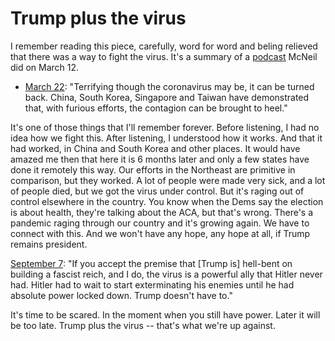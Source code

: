 # Trump plus the virus
I remember reading this piece, carefully, word for word and beling relieved that there was a way to fight the virus. It's a summary of a <a href="https://www.nytimes.com/2020/03/12/podcasts/the-daily/coronavirus-pandemic.html">podcast</a> McNeil did on March 12. 
* <a href="https://www.nytimes.com/2020/03/22/health/coronavirus-restrictions-us.html">March 22</a>: "Terrifying though the coronavirus may be, it can be turned back. China, South Korea, Singapore and Taiwan have demonstrated that, with furious efforts, the contagion can be brought to heel." 

It's one of those things that I'll remember forever. Before listening, I had no idea how we fight this. After listening, I understood how it works. And that it had worked, in China and South Korea and other places. It would have amazed me then that here it is 6 months later and only a few states have done it remotely this way. Our efforts in the Northeast are primitive in comparison, but they worked. A lot of people were made very sick, and a lot of people died, but we got the virus under control. But it's raging out of control elsewhere in the country. You know when the Dems say the election is about health, they're talking about the ACA, but that's wrong. There's a pandemic raging through our country and it's growing again. We have to connect with this. And we won't have any hope, any hope at all, if Trump remains president.

<a href="http://scripting.com/2020/09/07/160755.html?title=trumpolini">September 7</a>: "If you accept the premise that [Trump is] hell-bent on building a fascist reich, and I do, the virus is a powerful ally that Hitler never had. Hitler had to wait to start exterminating his enemies until he had absolute power locked down. Trump doesn't have to." 

It's time to be scared. In the moment when you still have power. Later it will be too late. Trump plus the virus -- that's what we're up against. 

